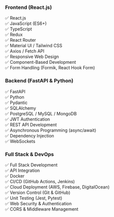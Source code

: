 ### **Frontend (React.js)**
✅ React.js  
✅ JavaScript (ES6+)  
✅ TypeScript  
✅ Redux  
✅ React Router  
✅ Material UI / Tailwind CSS  
✅ Axios / Fetch API  
✅ Responsive Web Design  
✅ Component-Based Development  
✅ Form Handling (Formik, React Hook Form)  

### **Backend (FastAPI & Python)**
✅ FastAPI  
✅ Python  
✅ Pydantic  
✅ SQLAlchemy  
✅ PostgreSQL / MySQL / MongoDB  
✅ JWT Authentication  
✅ REST API Development  
✅ Asynchronous Programming (async/await)  
✅ Dependency Injection  
✅ WebSockets  

### **Full Stack & DevOps**
✅ Full Stack Development  
✅ API Integration  
✅ Docker  
✅ CI/CD (GitHub Actions, Jenkins)  
✅ Cloud Deployment (AWS, Firebase, DigitalOcean)  
✅ Version Control (Git & GitHub)  
✅ Unit Testing (Jest, Pytest)  
✅ Web Security & Authentication  
✅ CORS & Middleware Management  
